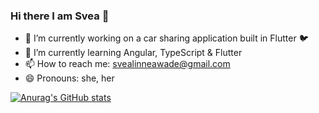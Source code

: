 ### Hi there I am Svea 👋

- 🔭 I’m currently working on a car sharing application built in Flutter 🐦
- 🌱 I’m currently learning Angular, TypeScript & Flutter
- 📫 How to reach me: svealinneawade@gmail.com
- 😄 Pronouns: she, her

[![Anurag's GitHub stats](https://github-readme-stats.vercel.app/api?username=svealinnea)](https://github.com/anuraghazra/github-readme-stats)


